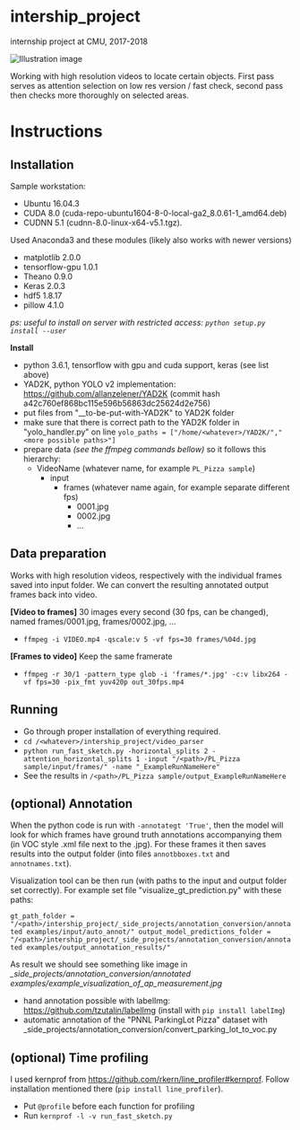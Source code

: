 # intership_project
internship project at CMU, 2017-2018

![Illustration image](https://github.com/previtus/intership_project/blob/master/project_illustration.jpg)

Working with high resolution videos to locate certain objects. First pass serves as attention selection on low res version / fast check, second pass then checks more thoroughly on selected areas.

# Instructions

## Installation

Sample workstation:
- Ubuntu 16.04.3
- CUDA 8.0 (cuda-repo-ubuntu1604-8-0-local-ga2_8.0.61-1_amd64.deb)
- CUDNN 5.1 (cudnn-8.0-linux-x64-v5.1.tgz).

Used Anaconda3 and these modules (likely also works with newer versions)
- matplotlib 2.0.0
- tensorflow-gpu 1.0.1
- Theano 0.9.0
- Keras 2.0.3
- hdf5 1.8.17
- pillow 4.1.0

_ps: useful to install on server with restricted access: `python setup.py install --user`_

**Install**
- python 3.6.1, tensorflow with gpu and cuda support, keras (see list above)
- YAD2K, python YOLO v2 implementation: https://github.com/allanzelener/YAD2K (commit hash a42c760ef868bc115e596b56863dc25624d2e756)
- put files from "__to-be-put-with-YAD2K" to YAD2K folder
- make sure that there is correct path to the YAD2K folder in "yolo_handler.py" on line `yolo_paths = ["/home/<whatever>/YAD2K/","<more possible paths>"]`
- prepare data *(see the ffmpeg commands bellow)* so it follows this hierarchy:
  * VideoName (whatever name, for example `PL_Pizza sample`)
    * input
      * frames (whatever name again, for example separate different fps)
        * 0001.jpg
        * 0002.jpg
        * ...

## Data preparation

Works with high resolution videos, respectively with the individual frames saved into input folder.
We can convert the resulting annotated output frames back into video.

**[Video to frames]** 30 images every second (30 fps, can be changed), named frames/0001.jpg, frames/0002.jpg, ...
- `ffmpeg -i VIDEO.mp4 -qscale:v 5 -vf fps=30 frames/%04d.jpg`

**[Frames to video]** Keep the same framerate
- `ffmpeg -r 30/1 -pattern_type glob -i 'frames/*.jpg' -c:v libx264 -vf fps=30 -pix_fmt yuv420p out_30fps.mp4`

## Running

- Go through proper installation of everything required.
- `cd /<whatever>/intership_project/video_parser`
- `python run_fast_sketch.py -horizontal_splits 2 -attention_horizontal_splits 1 -input "/<path>/PL_Pizza sample/input/frames/" -name "_ExampleRunNameHere"`
- See the results in `/<path>/PL_Pizza sample/output_ExampleRunNameHere`

## (optional) Annotation
When the python code is run with `-annotategt 'True'`, then the model will look for which frames have ground truth annotations accompanying them (in VOC style .xml file next to the .jpg). For these frames it then saves results into the output folder (into files `annotbboxes.txt` and `annotnames.txt`).

Visualization tool can be then run (with paths to the input and output folder set correctly). For example set file "visualize_gt_prediction.py" with these paths:

`gt_path_folder = "/<path>/intership_project/_side_projects/annotation_conversion/annotated examples/input/auto_annot/"
output_model_predictions_folder = "/<path>/intership_project/_side_projects/annotation_conversion/annotated examples/output_annotation_results/"`

As result we should see something like image in  *_side_projects/annotation_conversion/annotated examples/example_visualization_of_ap_measurement.jpg*

- hand annotation possible with labelImg: https://github.com/tzutalin/labelImg (install with `pip install labelImg`)
- automatic annotation of the "PNNL ParkingLot Pizza" dataset with _side_projects/annotation_conversion/convert_parking_lot_to_voc.py

## (optional) Time profiling

I used kernprof from https://github.com/rkern/line_profiler#kernprof. Follow installation mentioned there (`pip install line_profiler`).
- Put `@profile` before each function for profiling
- Run `kernprof -l -v run_fast_sketch.py`



